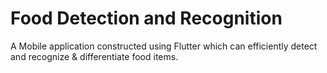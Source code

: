 # Food Detection and Recognition

A Mobile application constructed using Flutter which can efficiently detect and recognize & differentiate food items.
